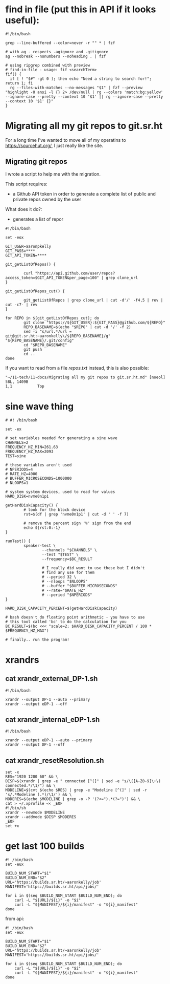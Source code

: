 # find in file (put this in API if it looks useful):

```
#!/bin/bash

grep --line-buffered --color=never -r "" * | fzf

# with ag - respects .agignore and .gitignore
ag --nobreak --nonumbers --noheading . | fzf

# using ripgrep combined with preview
# find-in-file - usage: fif <searchTerm>
fif() {
  if [ ! "$#" -gt 0 ]; then echo "Need a string to search for!"; return 1; fi
  rg --files-with-matches --no-messages "$1" | fzf --preview "highlight -O ansi -l {} 2> /dev/null | rg --colors 'match:bg:yellow' --ignore-case --pretty --context 10 '$1' || rg --ignore-case --pretty --context 10 '$1' {}"
}
```

# Migrating all my git repos to git.sr.ht

For a long time I've wanted to move all of my operatins to https://sourcehut.org/, I just really like the site.

## Migrating git repos

I wrote a script to help me with the migration.

This script requires:
- a Github API token in order to generate a complete list of public and private repos owned by the user

What does it do?:
- generates a list of repor



```
#!/bin/bash

set -eox

GIT_USER=aaronpkelly
GIT_PASS=****
GIT_API_TOKEN=****

git_getListOfRepos() {

        curl "https://api.github.com/user/repos?access_token=$GIT_API_TOKEN&per_page=100" | grep clone_url
}

git_getListOfRepos_cut() {

        git_getListOfRepos | grep clone_url | cut -d'/' -f4,5 | rev | cut -c7- | rev
}

for REPO in $(git_getListOfRepos_cut); do
        git clone "https://${GIT_USER}:${GIT_PASS}@github.com/${REPO}"
        REPO_BASENAME=$(echo "$REPO" | cut -d '/' -f 2)
        sed -i "s/url.*/url = git@git.sr.ht:~aaronkelly\/${REPO_BASENAME}/g" "${REPO_BASENAME}/.git/config"
        cd "$REPO_BASENAME"
        git push
        cd ..
done
```


If you want to read from a file _repos.txt_ instead, this is also possible:

```
"~/11-tech/11-docs/Migrating all my git repos to git.sr.ht.md" [noeol] 58L, 1409B                                                                                                                1,1           Top
```

# sine wave thing
```
# #! /bin/bash

set -ex

# set variables needed for generating a sine wave
CHANNELS=2
FREQUENCY_HZ_MIN=261.63
FREQUENCY_HZ_MAX=2093
TEST=sine

# these variables aren't used
# NPERIODS=4
# RATE_HZ=4000
# BUFFER_MICROSECONDS=1000000
# NLOOPS=1

# system system devices, used to read for values
HARD_DISK=nvme0n1p1

getHardDiskCapacity() {
        # look for the block device
        rst=$(df | grep 'nvme0n1p1' | cut -d ' ' -f 7)

        # remove the percent sign '%' sign from the end
        echo ${rst:0:-1}
}

runTest() {
        speaker-test \
                --channels "$CHANNELS" \
                --test "$TEST" \
                --frequency=$BC_RESULT

                # I really did want to use these but I didn't
                # find any use for them
                # --period 32 \
                # --nloops "$NLOOPS"
                # --buffer "$BUFFER_MICROSECONDS"
                # --rate="$RATE_HZ"
                # --period "$NPERIODS"
}

HARD_DISK_CAPACITY_PERCENT=$(getHardDiskCapacity)

# bash doesn't do floating point arithmetic - you have to use
# this tool called 'bc' to do the calculation for you
BC_RESULT=$(bc <<< "scale=2; $HARD_DISK_CAPACITY_PERCENT / 100 * $FREQUENCY_HZ_MAX")

# finally.. run the program!
```

# xrandrs
## cat xrandr_external_DP-1.sh
```
#!/bin/bash

xrandr --output DP-1 --auto --primary
xrandr --output eDP-1 --off
```

## cat xrandr_internal_eDP-1.sh
```
#!/bin/bash

xrandr --output eDP-1 --auto --primary
xrandr --output DP-1 --off
```

## cat xrandr_resetResolution.sh
```
set -x
RES="1920 1200 60" && \
DISP=$(xrandr | grep -e " connected [^(]" | sed -e "s/\([A-Z0-9]\+\) connected.*/\1/") && \
MODELINE=$(cvt $(echo $RES) | grep -e "Modeline [^(]" | sed -r 's/.*Modeline (.*)/\1/') && \
MODERES=$(echo $MODELINE | grep -o -P '(?<=").*(?=")') && \
cat > ~/.xprofile << _EOF
#!/bin/sh
xrandr --newmode $MODELINE
xrandr --addmode $DISP $MODERES
_EOF
set +x
```

# get last 100 builds
```
#! /bin/bash
set -eux

BUILD_NUM_START="$1"
BUILD_NUM_END="$2"
URL='https://builds.sr.ht/~aaronkelly/job'
MANIFEST='https://builds.sr.ht/api/jobs/'

for i in $(seq $BUILD_NUM_START $BUILD_NUM_END); do
	curl -L "${URL}/${i}" -o "$i"
	curl -L "${MANIFEST}/${i}/manifest" -o "${i}_manifest"
done
```

from api:
```
#! /bin/bash
set -eux

BUILD_NUM_START="$1"
BUILD_NUM_END="$2"
URL='https://builds.sr.ht/~aaronkelly/job'
MANIFEST='https://builds.sr.ht/api/jobs/'

for i in $(seq $BUILD_NUM_START $BUILD_NUM_END); do
	curl -L "${URL}/${i}" -o "$i"
	curl -L "${MANIFEST}/${i}/manifest" -o "${i}_manifest"
done
```